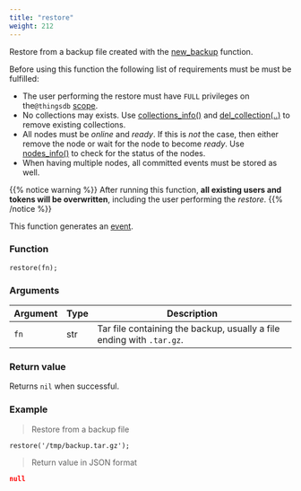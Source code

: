 ```yaml
---
title: "restore"
weight: 212
---
```


Restore from a backup file created with the [new_backup](#../../node-api/new_backup) function.

Before using this function the following list of requirements must be must be fulfilled:

 - The user performing the restore must have `FULL` privileges on the`@thingsdb` [scope](../../overview/scopes).
 - No collections may exists. Use [collections_info()](../collections_info) and [del_collection(..)](../del_collection) to remove existing collections.
 - All nodes must be *online* and *ready*. If this is *not* the case, then either remove the node or wait for the node to become *ready*. Use [nodes_info()](../../node-api/nodes_info) to check for the status of the nodes.
 - When having multiple nodes, all committed events must be stored as well.

{{% notice warning %}}
After running this function, **all existing users and tokens will be overwritten**, including the user performing the *restore*.
{{% /notice %}}

This function generates an [event](../../overview/events).

### Function

`restore(fn);`

### Arguments

Argument | Type | Description
-------- | ---- | -----------
`fn` | str | Tar file containing the backup, usually a file ending with `.tar.gz`.

### Return value

Returns `nil` when successful.

### Example

> Restore from a backup file

```thingsdb,syntax_only,@t
restore('/tmp/backup.tar.gz');
```

> Return value in JSON format

```json
null
```
